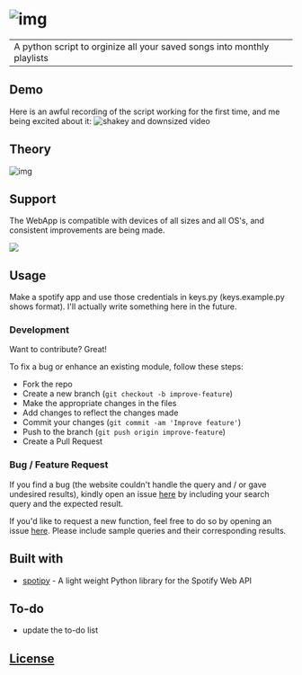 # ![img](https://i.imgur.com/asrfVaW.png)
<table>
<tr>
<td>
  A python script to orginize all your saved songs into monthly playlists
</td>
</tr>
</table>


## Demo
Here is an awful recording of the script working for the first time, and me being excited about it: ![shakey and downsized video](https://imgur.com/PGiEpyg)

## Theory
![img](https://github.com/djmango/spotify-monthly-playlists/blob/master/img/spotify-monthly-diag.png)

## Support
The WebApp is compatible with devices of all sizes and all OS's, and consistent improvements are being made.

![](https://iharsh234.github.io/WebApp/images/demo/mobile.png)

## Usage
Make a spotify app and use those credentials in keys.py (keys.example.py shows format). I'll actually write something here in the future.

### Development
Want to contribute? Great!

To fix a bug or enhance an existing module, follow these steps:

- Fork the repo
- Create a new branch (`git checkout -b improve-feature`)
- Make the appropriate changes in the files
- Add changes to reflect the changes made
- Commit your changes (`git commit -am 'Improve feature'`)
- Push to the branch (`git push origin improve-feature`)
- Create a Pull Request 

### Bug / Feature Request

If you find a bug (the website couldn't handle the query and / or gave undesired results), kindly open an issue [here](https://github.com/djmango/spotify-monthly-playlists/issues/new) by including your search query and the expected result.

If you'd like to request a new function, feel free to do so by opening an issue [here](https://github.com/djmango/spotify-monthly-playlists/issues/new). Please include sample queries and their corresponding results.


## Built with 

- [spotipy](https://github.com/plamere/spotipy) - A light weight Python library for the Spotify Web API

## To-do
- update the to-do list


## [License](https://github.com/djmango/spotify-monthly-playlists/blob/master/LICENSE)

